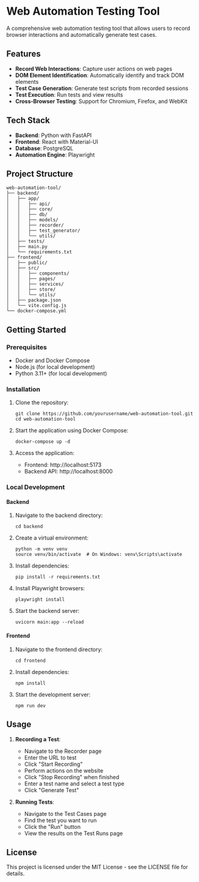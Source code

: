 # Web Automation Testing Tool

A comprehensive web automation testing tool that allows users to record browser interactions and automatically generate test cases.

## Features

- **Record Web Interactions**: Capture user actions on web pages
- **DOM Element Identification**: Automatically identify and track DOM elements
- **Test Case Generation**: Generate test scripts from recorded sessions
- **Test Execution**: Run tests and view results
- **Cross-Browser Testing**: Support for Chromium, Firefox, and WebKit

## Tech Stack

- **Backend**: Python with FastAPI
- **Frontend**: React with Material-UI
- **Database**: PostgreSQL
- **Automation Engine**: Playwright

## Project Structure

```
web-automation-tool/
├── backend/
│   ├── app/
│   │   ├── api/
│   │   ├── core/
│   │   ├── db/
│   │   ├── models/
│   │   ├── recorder/
│   │   ├── test_generator/
│   │   └── utils/
│   ├── tests/
│   ├── main.py
│   └── requirements.txt
├── frontend/
│   ├── public/
│   ├── src/
│   │   ├── components/
│   │   ├── pages/
│   │   ├── services/
│   │   ├── store/
│   │   └── utils/
│   ├── package.json
│   └── vite.config.js
└── docker-compose.yml
```

## Getting Started

### Prerequisites

- Docker and Docker Compose
- Node.js (for local development)
- Python 3.11+ (for local development)

### Installation

1. Clone the repository:
   ```
   git clone https://github.com/yourusername/web-automation-tool.git
   cd web-automation-tool
   ```

2. Start the application using Docker Compose:
   ```
   docker-compose up -d
   ```

3. Access the application:
   - Frontend: http://localhost:5173
   - Backend API: http://localhost:8000

### Local Development

#### Backend

1. Navigate to the backend directory:
   ```
   cd backend
   ```

2. Create a virtual environment:
   ```
   python -m venv venv
   source venv/bin/activate  # On Windows: venv\Scripts\activate
   ```

3. Install dependencies:
   ```
   pip install -r requirements.txt
   ```

4. Install Playwright browsers:
   ```
   playwright install
   ```

5. Start the backend server:
   ```
   uvicorn main:app --reload
   ```

#### Frontend

1. Navigate to the frontend directory:
   ```
   cd frontend
   ```

2. Install dependencies:
   ```
   npm install
   ```

3. Start the development server:
   ```
   npm run dev
   ```

## Usage

1. **Recording a Test**:
   - Navigate to the Recorder page
   - Enter the URL to test
   - Click "Start Recording"
   - Perform actions on the website
   - Click "Stop Recording" when finished
   - Enter a test name and select a test type
   - Click "Generate Test"

2. **Running Tests**:
   - Navigate to the Test Cases page
   - Find the test you want to run
   - Click the "Run" button
   - View the results on the Test Runs page

## License

This project is licensed under the MIT License - see the LICENSE file for details.
